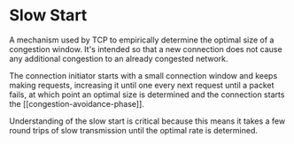 # Slow Start
A mechanism used by TCP to empirically determine the optimal size of a congestion window. It's intended so that a new connection does not cause any additional congestion to an already congested network.

The connection initiator starts with a small connection window and keeps making requests, increasing it until one every next request until a packet fails, at which point an optimal size is determined and the connection starts the [[congestion-avoidance-phase]].

Understanding of the slow start is critical because this means it takes a few round trips of slow transmission until the optimal rate is determined.
